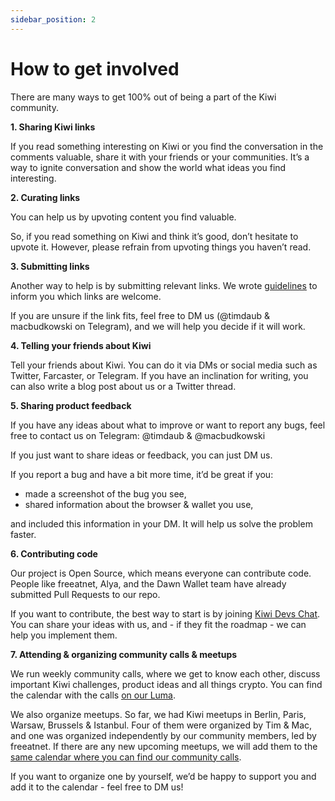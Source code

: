 ```yaml
---
sidebar_position: 2
---
```


# How to get involved

There are many ways to get 100% out of being a part of the Kiwi community.

**1. Sharing Kiwi links**

If you read something interesting on Kiwi or you find the conversation in the comments valuable, share it with your friends or your communities. It’s a way to ignite conversation and show the world what ideas you find interesting.

**2. Curating links**

You can help us by upvoting content you find valuable.

So, if you read something on Kiwi and think it’s good, don’t hesitate to upvote it. However, please refrain from upvoting things you haven’t read.

**3. Submitting links**

Another way to help is by submitting relevant links. We wrote <u>[guidelines](https://news.kiwistand.com/guidelines?utm_source=kiwi_docs&utm_medium=website_owned&utm_campaign=get_involved)</u> to inform you which links are welcome.

If you are unsure if the link fits, feel free to DM us (@timdaub & macbudkowski on Telegram), and we will help you decide if it will work.

**4. Telling your friends about Kiwi**

Tell your friends about Kiwi. You can do it via DMs or social media such as Twitter, Farcaster, or Telegram. If you have an inclination for writing, you can also write a blog post about us or a Twitter thread.

**5. Sharing product feedback**

If you have any ideas about what to improve or want to report any bugs, feel free to contact us on Telegram: @timdaub & @macbudkowski

If you just want to share ideas or feedback, you can just DM us.

If you report a bug and have a bit more time, it’d be great if you:

- made a screenshot of the bug you see,
- shared information about the browser & wallet you use,

and included this information in your DM. It will help us solve the problem faster.

**6. Contributing code**

Our project is Open Source, which means everyone can contribute code. People like freeatnet, Alya, and the Dawn Wallet team have already submitted Pull Requests to our repo.

If you want to contribute, the best way to start is by joining <u>[Kiwi Devs Chat](https://t.me/kiwinewsdevs)</u>. You can share your ideas with us, and - if they fit the roadmap - we can help you implement them.

**7. Attending & organizing community calls & meetups**

We run weekly community calls, where we get to know each other, discuss important Kiwi challenges, product ideas and all things crypto. You can find the calendar with the calls <u>[on our Luma](https://lu.ma/kiwi)</u>.

We also organize meetups. So far, we had Kiwi meetups in Berlin, Paris, Warsaw, Brussels & Istanbul. Four of them were organized by Tim & Mac, and one was organized independently by our community members, led by freeatnet. If there are any new upcoming meetups, we will add them to the <u>[same calendar where you can find our community calls](https://lu.ma/kiwi)</u>.

If you want to organize one by yourself, we’d be happy to support you and add it to the calendar - feel free to DM us!
